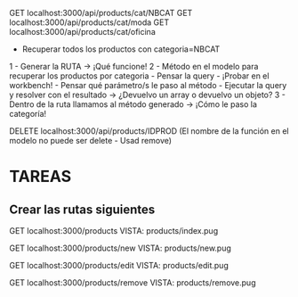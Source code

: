 GET localhost:3000/api/products/cat/NBCAT
GET localhost:3000/api/products/cat/moda
GET localhost:3000/api/products/cat/oficina

- Recuperar todos los productos con categoria=NBCAT

1 - Generar la RUTA -> ¡Qué funcione!
2 - Método en el modelo para recuperar los productos por categoria
    - Pensar la query - ¡Probar en el workbench!
    - Pensar qué parámetro/s le paso al método
    - Ejecutar la query y resolver con el resultado -> ¿Devuelvo un array o devuelvo un objeto?
3 - Dentro de la ruta llamamos al método generado -> ¡Cómo le paso la categoría!


DELETE localhost:3000/api/products/IDPROD
(El nombre de la función en el modelo no puede ser delete - Usad remove)

# TAREAS 

## Crear las rutas siguientes

GET localhost:3000/products
    VISTA: products/index.pug

GET localhost:3000/products/new
    VISTA: products/new.pug

GET localhost:3000/products/edit
    VISTA: products/edit.pug
    
GET localhost:3000/products/remove
    VISTA: products/remove.pug